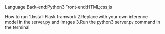 Language
Back-end:Python3
Front-end:HTML;css;js

How to run
1.Install Flask framwork
2.Replace with your own inference model in the server.py and images
3.Run the python3 server.py command in the terminal
